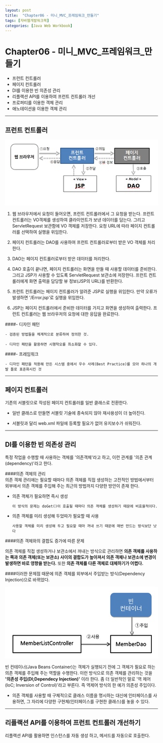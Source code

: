 ```yaml
---
layout: post
title:  "Chapter06 - 미니_MVC_프레임워크_만들기"
tags: [자바웹개발워크북]
categories: [Java Web Workbook]
---
```


Chapter06 - 미니_MVC_프레임워크_만들기
=========================
- 프런트 컨트롤러
- 페이지 컨트롤러
- DI를 이용한 빈 의존성 관리
- 리플랙션 API를 이용하여 프런트 컨트롤러 개선
- 프로퍼티를 이용한 객체 관리
- 애노테이션을 이용한 객체 관리

---
프런트 컨트롤러
-------------  

  ![front_controller](../img/front_controller.png)  


  1. 웹 브라우저에서 요청이 들어오면, 프런트 컨트롤러에서 그 요청을 받는다. 프런트 컨트롤러는 VO객체를 생성하여 클라이언트가 보낸 데이터를 담는다. 그리고 ServletRequest 보관함에 VO 객체를 저장한다. 요청 URL에 따라 페이지 컨트롤러를 선택하여 실행을 위임한다.

  2. 페이지 컨트롤러는 DAO를 사용하여 프런트 컨트롤러로부터 받은 VO 객체를 처리한다.

  3. DAO는 페이지 컨트롤러로부터 받은 데이터를 처리한다.

  4. DAO 호출이 끝나면, 페이지 컨트롤러는 화면을 만들 때 사용할 데이터를 준비한다. 그리고 JSP가 사용할 수 있도록 ServletRequest 보관소에 저장한다. 프런트 컨트롤러에게 화면 출력을 담당할 뷰 정보(JSP의 URL)를 반환한다.

  5. 프런트 컨트롤러는 페이지 컨트롤러가 알려준 JSP로 실행을 위임한다. 만약 오류가 발생하면 '/Error.jsp'로 실행을 위임한다.

  6. JSP는 페이지 컨트롤러에서 준비한 데이터를 가지고 화면을 생성하여 출력한다. 프런트 컨트롤러는 웹 브라우저의 요청에 대한 응답을 완료한다.

####- 디자인 패턴

    - 검증된 방법들을 체계적으로 분류하여 정의한 것.

    - 디자인 패턴을 활용하면 시행착오를 최소화할 수 있다.

####- 프레임워크

    - 디자인 패턴을 적용해 만든 시스템 중에서 우수 사례(Best Practice)를 모아 하나의 개발 틀로 표준화시킨 것

---
페이지 컨트롤러
-------  

기존의 서블릿으로 작성된 페이지 컨트롤러를 일반 클래스로 전환한다.

- 일반 클래스로 만들면 서블릿 기술에 종속되지 않아 재사용성이 더 높아진다.

- 서블릿과 달리 web.xml 파일에 등록할 필요가 없어 유지보수가 쉬워진다.

---
DI를 이용한 빈 의존성 관리
-------------------------

특정 작업을 수행할 때 사용하는 객체를 '의존객체'라고 하고, 이런 관계를 '의존 관계(dependency)'라고 한다.

####의존 객체의 관리  
  의존 객체 관리에는 필요할 때마다 의존 객체를 직접 생성하는 고전적인 방법에서부터 외부에서 의존 객체를 주입해 주는 최근의 방법까지 다양한 방안이 존재 한다.

  - 의존 객체가 필요하면 즉시 생성

        이 방식의 문제는 doGet()이 호출될 때마다 의존 객체를 생성하기 때문에 비효율적이다.
  - 의존 객체를 미리 생성해 두었따가 필요할 때 사용

        사용할 객체를 미리 생성해 두고 필요할 때마 꺼내 쓰기 때문에 매번 만드는 방식보단 낫다

####의존 객체와의 결합도 증가에 따른 문제

  의존 객체를 직접 생성하거나 보관소에서 꺼내는 방식으로 관리하면 **의존 객체를 사용하는 쪽과 의존 객체(또는 보관소) 사이의 결합도가 높아져서 의존 객체나 보관소에 변경이 발생하면 바로 영향을 받는다.** 또한 **의존 객체를 다른 객체로 대체하기가 어렵다.**

####이러한 문제점 때문에 의존 객체를 외부에서 주입받는 방식(Dependency Injection)으로 바뀌었다.  

  ![빈 컨테이너와 의존 객체의 주입](../img/의존객체의주입.png)

  빈 컨테이너(Java Beans Container)는 객체가 실행되기 전에 그 객체가 필요로 하는 의존 객체를 주입해 주는 역할을 수행한다. 이런 방식으로 의존 객체를 관리하는 것을 **'의존성 주입(DI;Dependecy Injection)'** 이라 한다. 좀 더 일반적인 말로 '역 제어(IoC; Inversion of Control)'라고 부른다. 즉 역제어 방식의 한 예가 의존성 주입이다.

  - 의존 객체를 사용할 때 구체적으로 클래스 이름을 명시하는 대신에 인터페이스를 사용하면, 그 자리에 다양한 구현체(인터페이스를 구현한 클래스)를 놓을 수 있다.

---
리플랙션 API를 이용하여 프런트 컨트롤러 개선하기
----------------------------------------
리플랙션 API를 활용하면 인스턴스를 자동 생성 하고, 메서드를 자동으로 호출한다.
